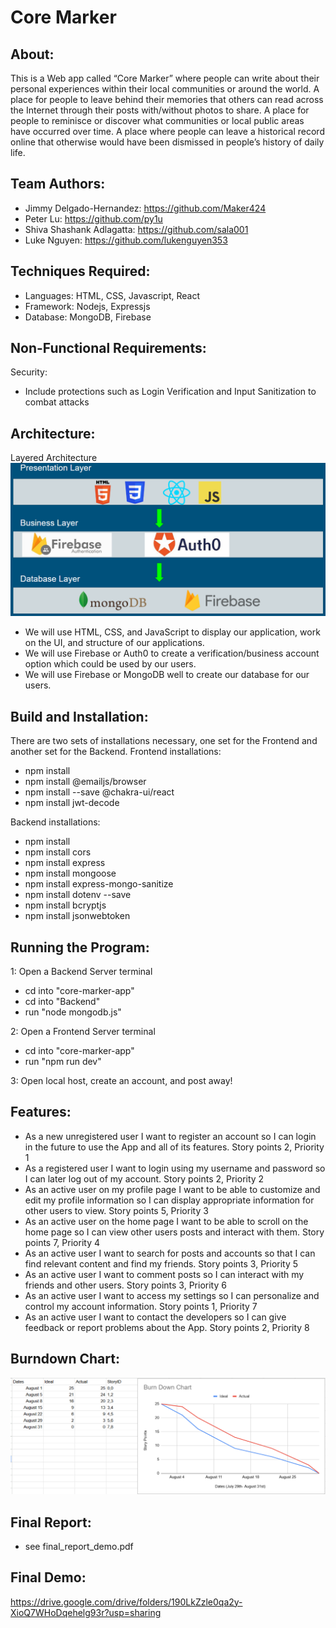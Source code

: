 # Core Marker

## About: 
This is a Web app called “Core Marker” where people can write about their personal experiences within their local communities or around the world. A place for people to leave behind their memories that others can read across the Internet through their posts with/without photos to share. A place for people to reminisce or discover what communities or local public areas have occurred over time. A place where people can leave a historical record online that otherwise would have been dismissed in people’s history of daily life. 

## Team Authors: 
- Jimmy Delgado-Hernandez: https://github.com/Maker424
- Peter Lu: https://github.com/py1u
- Shiva Shashank Adlagatta: https://github.com/sala001
- Luke Nguyen: https://github.com/lukenguyen353

## Techniques Required: 
- Languages: HTML, CSS, Javascript, React
- Framework: Nodejs, Expressjs
- Database: MongoDB, Firebase

## Non-Functional Requirements: 
  Security: 
  - Include protections such as Login Verification and Input Sanitization to combat attacks

## Architecture: 
  Layered Architecture
  ![alt text](image.png)

- We will use HTML, CSS, and JavaScript to display our application, work on the UI, and structure of our applications.
- We will use Firebase or Auth0 to create a verification/business account option which could be used by our users.
- We will use Firebase or MongoDB well to create our database for our users.

## Build and Installation: 
  There are two sets of installations necessary, one set for the Frontend and another set for the Backend.
  Frontend installations:
  - npm install
  - npm install @emailjs/browser
  - npm install --save @chakra-ui/react
  - npm install jwt-decode

  Backend installations:

  - npm install
  - npm install cors
  - npm install express
  - npm install mongoose
  - npm install express-mongo-sanitize
  - npm install dotenv --save
  - npm install bcryptjs 
  - npm install jsonwebtoken
    
## Running the Program:
  1: Open a Backend Server terminal
  - cd into "core-marker-app"
  - cd into "Backend"
  - run "node mongodb.js"

  2: Open a Frontend Server terminal
  - cd into "core-marker-app"
  - run "npm run dev" 

  3: Open local host, create an account, and post away!
  
## Features: 
- As a new unregistered user I want to register an account so I can login in the future to use the App and all of its features. Story points 2, Priority 1
- As a registered user I want to login using my username and password so I can later log out of my account. Story points 2, Priority 2
- As an active user on my profile page I want to be able to customize and edit my profile information so I can display appropriate information for other users to view. Story points 5, Priority 3
- As an active user on the home page I want to be able to scroll on the home page so I can view other users posts and interact with them. Story points 7, Priority 4
- As an active user I want to search for posts and accounts so that I can find relevant content and find my friends. Story points 3, Priority 5
- As an active user I want to comment posts so I can interact with my friends and other users. Story points 3, Priority 6
- As an active user I want to access my settings so I can personalize and control my account information. Story points 1, Priority 7
- As an active user I want to contact the developers so I can give feedback or report problems about the App. Story points 2, Priority 8

## Burndown Chart:
![alt text](BurndownChart-final.png)

## Final Report:
- see final_report_demo.pdf

## Final Demo:
https://drive.google.com/drive/folders/190LkZzle0qa2y-XioQ7WHoDqehelg93r?usp=sharing 


